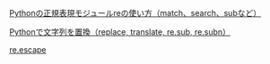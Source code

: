 [Pythonの正規表現モジュールreの使い方（match、search、subなど）](https://note.nkmk.me/python-re-match-search-findall-etc/)

[Pythonで文字列を置換（replace, translate, re.sub, re.subn）](https://note.nkmk.me/python-str-replace-translate-re-sub/)

[re.escape](https://docs.python.org/ja/3/library/re.html#re.escape)


